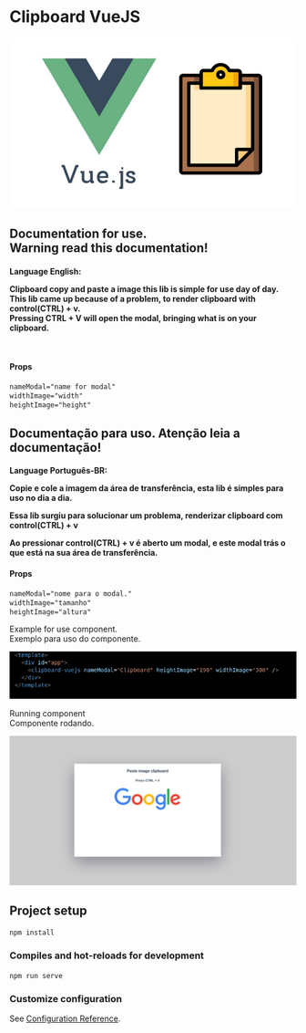 # Clipboard VueJS

<img src="./src/assets/clipboardlogo.jpeg" width="600" height="300" align-center>

<h2>
Documentation for use. <br>
Warning read this documentation!
</h2>
<h4>
Language English:<br>

Clipboard copy and paste a image this lib is simple for use day of day.
This lib came up because of a problem, to render clipboard with control(CTRL) + v.<br>
Pressing CTRL + V will open the modal, bringing what is on your clipboard.

<br>
<h4> Props </h4>

```
nameModal="name for modal"
widthImage="width"
heightImage="height"
```

</h4>

<h2>
Documentação para uso.
Atenção leia a documentação!
</h2>

<h4>
Language Português-BR:

Copie e cole a imagem da área de transferência, esta lib é simples para uso no dia a dia.<br>

Essa lib surgiu para solucionar um problema, renderizar clipboard com control(CTRL) + v

Ao pressionar control(CTRL) + v é aberto um modal, e este modal trás o que está na sua área de transferência.

<h4> Props </h4>

```
nameModal="nome para o modal."
widthImage="tamanho"
heightImage="altura"
```

</h4>

Example for use component.<br>
Exemplo para uso do componente.

<img src="./src/assets/example.png">


Running component<br>
Componente rodando.

<img src="./src/assets/clipboard.png">

## Project setup
```
npm install
```

### Compiles and hot-reloads for development
```
npm run serve
```

### Customize configuration
See [Configuration Reference](https://cli.vuejs.org/config/).
